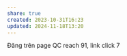 ```yaml
---
share: true
created: 2023-10-31T16:23
updated: 2024-11-18T13:20
---
```

Đăng trên page QC reach 91, link click 7
